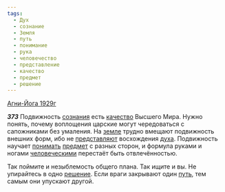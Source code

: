 ```yaml
---
tags:
  - Дух
  - сознание
  - Земля
  - путь
  - понимание
  - рука
  - человечество
  - представление
  - качество
  - предмет
  - решение
---
```


[Агни-Йога 1929г](https://127.0.0.1:4002/agni/1929)

___373___
Подвижность [сознания](../../../tags/#сознание) есть [качество](../../../tags/#качество) Высшего Мира. Нужно понять, почему воплощения царские могут чередоваться с сапожниками без умаления. На [земле](../../../tags/#Земля) трудно вмещают подвижность внешних форм, ибо не [представляют](../../../tags/#представление) восхождения [духа](../../../tags/#Дух). Подвижность научает [понимать](../../../tags/#понимание) [предмет](../../../tags/#предмет) с разных сторон, и формула руками и ногами [человеческими](../../../tags/#человечество) перестаёт быть отвлечённостью.   

Так поймите и незыблемость общего плана. Так ищите и вы. Не упирайтесь в одно [решение](../../../tags/#решение). Если враги закрывают один [путь](../../../tags/#путь), тем самым они упускают другой.